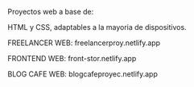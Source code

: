 Proyectos web a base de:

HTML y CSS, adaptables a la mayoria de dispositivos.

FREELANCER WEB:
freelancerproy.netlify.app

FRONTEND WEB:
front-stor.netlify.app

BLOG CAFE WEB:
blogcafeproyec.netlify.app
